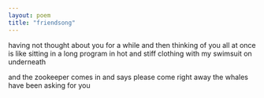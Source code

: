 ```yaml
---
layout: poem
title: "friendsong"
---
```


having not thought
about you for a while
and then thinking of you
all at once
is like sitting in a long program
in hot and stiff clothing
with my swimsuit on
underneath

and the  zookeeper comes in
and says
please come right away
the whales have been asking for you
